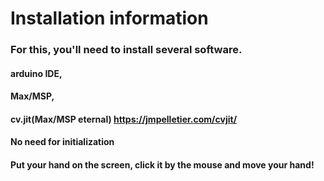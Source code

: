 # Installation information
### For this, you'll need to install several software.

#### arduino IDE,
#### Max/MSP, 
#### cv.jit(Max/MSP eternal) https://jmpelletier.com/cvjit/


#### No need for initialization
#### Put your hand on the screen, click it by the mouse and move your hand!